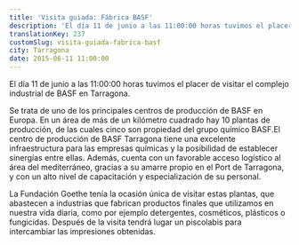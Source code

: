 ```yaml
---
title: 'Visita guiada: Fábrica BASF'
description: 'El día 11 de junio a las 11:00:00 horas tuvimos el placer de visitar el complejo industrial de BASF en Tarragona. Se trata de uno de los principales centros de producción de BASF en Europa.'
translationKey: 237
customSlug: visita-guiada-fabrica-basf
city: Tarragona
date: 2015-06-11 11:00:00
---
```


El día 11 de junio a las 11:00:00 horas tuvimos el placer de visitar el complejo industrial de BASF en Tarragona.

Se trata de uno de los principales centros de producción de BASF en Europa. En un área de más de un kilómetro cuadrado hay 10 plantas de producción, de las cuales cinco son propiedad del grupo químico BASF.El centro de producción de BASF Tarragona tiene una excelente infraestructura para las empresas químicas y la posibilidad de establecer sinergías entre ellas. Además, cuenta con un favorable acceso logístico al área del mediterráneo, gracias a su amarre propio en el Port de Tarragona, y con un alto nivel de capacitación y especialización de su personal.

La Fundación Goethe tenía la ocasión única de visitar estas plantas, que abastecen a industrias que fabrican productos finales que utilizamos en nuestra vida diaria, como por ejemplo detergentes, cosméticos, plásticos o fungicidas. Después de la visita tendrá lugar un piscolabis para intercambiar las impresiones obtenidas.
